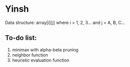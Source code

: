# Yinsh

Data structure: array[i][j] where i = 1, 2, 3... and j = A, B, C...    

## To-do list:  
1. minimax with alpha-beta pruning  
2. neighbor function  
3. heuristic evaluation function  

